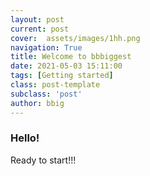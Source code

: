 ```yaml
---
layout: post
current: post
cover:  assets/images/1hh.png
navigation: True
title: Welcome to bbbiggest
date: 2021-05-03 15:11:00
tags: [Getting started]
class: post-template
subclass: 'post'
author: bbig
---
```


### Hello!
Ready to start!!! 